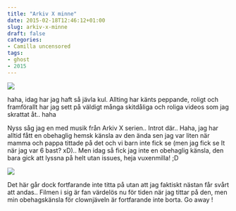 ```yaml
---
title: "Arkiv X minne"
date: 2015-02-18T12:46:12+01:00
slug: arkiv-x-minne
draft: false
categories:
- Camilla uncensored
tags:
- ghost
- 2015
---
```


![](/assets/images/ghost/2015/02/1391950_712901032056081_670730797_n.jpg)

haha, idag har jag haft så jävla kul. Allting har känts peppande, roligt och framförallt har jag sett på väldigt många skitdåliga och roliga videos som jag skrattat åt.. haha

Nyss såg jag en med musik från Arkiv X serien.. Introt där.. Haha, jag har alltid fått en obehaglig hemsk känsla av den ända sen jag var liten när mamma och pappa tittade på det och vi barn inte fick se (men jag fick se It när jag var 6 bast? xD).. Men idag så fick jag inte en obehaglig känsla, den bara gick att lyssna på helt utan issues, heja vuxenmilla! ;D

![](/assets/images/ghost/2015/02/It-clown.jpg)

Det här går dock fortfarande inte titta på utan att jag faktiskt nästan får svårt att andas.. Filmen i sig är fan värdelös nu för tiden när jag tittar på den, men min obehagskänsla för clownjäveln är fortfarande inte borta. Go away !

